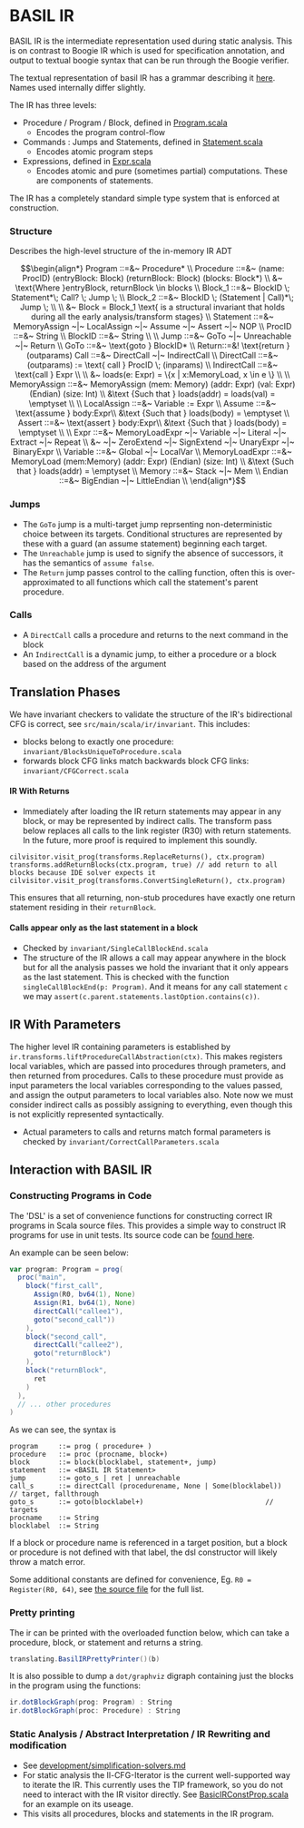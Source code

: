 # BASIL IR

BASIL IR is the intermediate representation used during static analysis. 
This is on contrast to Boogie IR which is used for specification annotation, and output to textual boogie syntax that can be run through the Boogie verifier. 

The textual representation of basil IR has a grammar describing it [here](https://uq-pac.github.io/BASIL/docs/basil-il/BasilIR.html).
Names used internally differ slightly.

The IR has three levels:

- Procedure / Program / Block, defined in [Program.scala](https://github.com/UQ-PAC/BASIL/blob/main/src/main/scala/ir/Program.scala)
  - Encodes the program control-flow
- Commands : Jumps and Statements, defined in [Statement.scala](https://github.com/UQ-PAC/BASIL/blob/main/src/main/scala/ir/Statement.scala)
  - Encodes atomic program steps
- Expressions, defined in [Expr.scala](https://github.com/UQ-PAC/BASIL/blob/main/src/main/scala/ir/Expr.scala)
  - Encodes atomic and pure (sometimes partial) computations. These are components of statements.

The IR has a completely standard simple type system that is enforced at construction.

### Structure

Describes the high-level structure of the in-memory IR ADT

```math
\begin{align*}
Program ::=&~ Procedure* \\
Procedure ::=&~ (name: ProcID) (entryBlock: Block) (returnBlock: Block) (blocks: Block*) \\
               &~ \text{Where }entryBlock, returnBlock \in blocks \\
Block_1 ::=&~ BlockID \; Statement*\; Call? \; Jump \; \\
Block_2 ::=&~ BlockID \; (Statement | Call)*\; Jump \; \\
\\
&~ Block = Block_1 \text{ is a structural invariant that holds during all the early analysis/transform stages}
\\
Statement ::=&~ MemoryAssign ~|~ LocalAssign ~|~ Assume ~|~ Assert ~|~ NOP \\
ProcID ::=&~ String \\
BlockID ::=&~ String \\
\\
Jump ::=&~ GoTo ~|~ Unreachable ~|~ Return \\
GoTo ::=&~ \text{goto } BlockID* \\
Return::=&! \text{return } (outparams)
Call ::=&~ DirectCall ~|~ IndirectCall  \\
DirectCall ::=&~ (outparams) := \text{ call } ProcID \; (inparams) \\
IndirectCall ::=&~ \text{call } Expr \\
\\
          &~ loads(e: Expr) = \{x |  x:MemoryLoad, x \in e \} \\
\\
MemoryAssign ::=&~ MemoryAssign (mem: Memory) (addr: Expr) (val: Expr) (Endian) (size: Int) \\
          &\text {Such that } loads(addr) = loads(val) = \emptyset \\
\\
LocalAssign ::=&~ Variable := Expr \\
Assume ::=&~ \text{assume } body:Expr\\
          &\text {Such that } loads(body) = \emptyset \\
Assert ::=&~ \text{assert } body:Expr\\
          &\text {Such that } loads(body) =  \emptyset \\
\\
Expr ::=&~ MemoryLoadExpr ~|~ Variable ~|~ Literal ~|~ Extract ~|~ Repeat \\
          &~ ~|~ ZeroExtend ~|~ SignExtend ~|~ UnaryExpr ~|~ BinaryExpr \\
Variable ::=&~ Global ~|~ LocalVar \\
MemoryLoadExpr ::=&~  MemoryLoad (mem:Memory)  (addr: Expr)  (Endian) (size: Int) \\
          &\text {Such that } loads(addr) = \emptyset \\
Memory ::=&~ Stack ~|~ Mem \\
Endian ::=&~ BigEndian ~|~ LittleEndian \\
\end{align*}
```

### Jumps

- The `GoTo` jump is a multi-target jump reprsenting non-deterministic choice between its targets. 
  Conditional structures are represented by these with a guard (an assume statement) beginning each target. 
- The `Unreachable` jump is used to signify the absence of successors, it has the semantics of `assume false`.
- The `Return` jump passes control to the calling function, often this is over-approximated to all functions which call the statement's parent procedure.

### Calls


- A `DirectCall` calls a procedure and returns to the next command in the block
-  An `IndirectCall` is a dynamic jump, to either a procedure or a block based on the address of the argument

## Translation Phases

We have invariant checkers to validate the structure of the IR's bidirectional CFG is correct, see `src/main/scala/ir/invariant`. This includes:

- blocks belong to exactly one procedure: `invariant/BlocksUniqueToProcedure.scala`
- forwards block CFG links match backwards block CFG links: `invariant/CFGCorrect.scala`

#### IR With Returns

- Immediately after loading the IR return statements may appear in any block, or may be represented by indirect calls. 
  The transform pass below replaces all calls to the link register (R30) with return statements. 
  In the future, more proof is required to implement this soundly.
  
```
cilvisitor.visit_prog(transforms.ReplaceReturns(), ctx.program)
transforms.addReturnBlocks(ctx.program, true) // add return to all blocks because IDE solver expects it
cilvisitor.visit_prog(transforms.ConvertSingleReturn(), ctx.program)
```

This ensures that all returning, non-stub procedures have exactly one return statement residing in their `returnBlock`.

#### Calls appear only as the last statement in a block 

- Checked by `invariant/SingleCallBlockEnd.scala`
- The structure of the IR allows a call may appear anywhere in the block but for all the analysis passes we hold the invariant that it 
  only appears as the last statement. This is checked with the function `singleCallBlockEnd(p: Program)`.
  And it means for any call statement `c` we may `assert(c.parent.statements.lastOption.contains(c))`.

## IR With Parameters

The higher level IR containing parameters is established by `ir.transforms.liftProcedureCallAbstraction(ctx)`.
This makes registers local variables, which are passed into procedures through prameters, and then returned from 
procedures. Calls to these procedure must provide as input parameters the local variables corresponding to the
values passed, and assign the output parameters to local variables also. Note now we must consider indirect calls
as possibly assigning to everything, even though this is not explicitly represented syntactically.

- Actual parameters to calls and returns match formal parameters is checked by `invariant/CorrectCallParameters.scala`

## Interaction with BASIL IR

### Constructing Programs in Code

The 'DSL' is a set of convenience functions for constructing correct IR programs in Scala source files. 
This provides a simple way to construct IR programs for use in unit tests.
Its source code can be [found here](../src/main/scala/ir/dsl/DSL.scala).

An example can be seen below:

```scala 
var program: Program = prog(
  proc("main",
    block("first_call",
      Assign(R0, bv64(1), None)
      Assign(R1, bv64(1), None)
      directCall("callee1"),
      goto("second_call"))
    ),
    block("second_call",
      directCall("callee2"),
      goto("returnBlock")
    ),
    block("returnBlock",
      ret
    )
  ),
  // ... other procedures
)
```

As we can see, the syntax is

```
program     ::= prog ( procedure+ )
procedure   ::= proc (procname, block+)
block       ::= block(blocklabel, statement+, jump)
statement   ::= <BASIL IR Statement>
jump        ::= goto_s | ret | unreachable
call_s      ::= directCall (procedurename, None | Some(blocklabel))  // target, fallthrough 
goto_s      ::= goto(blocklabel+)                              // targets
procname    ::= String
blocklabel  ::= String
```

If a block or procedure name is referenced in a target position, but a block or procedure is not defined with that 
label, the dsl constructor will likely throw a match error. 

Some additional constants are defined for convenience, Eg. `R0 = Register(R0, 64)`, see [the source file](../src/main/scala/ir/dsl/DSL.scala) for the full list.


### Pretty printing

The ir can be printed with the overloaded function below, which can take a procedure, block, or statement and returns a string.

```scala
translating.BasilIRPrettyPrinter()(b)
```

It is also possible to dump a `dot/graphviz` digraph containing just the blocks in the program
using the functions:

```scala
ir.dotBlockGraph(prog: Program) : String
ir.dotBlockGraph(proc: Procedure) : String
```

### Static Analysis / Abstract Interpretation / IR Rewriting and modification

- See [development/simplification-solvers.md](development/simplification-solvers.md)
- For static analysis the Il-CFG-Iterator is the current well-supported way to iterate the IR.
  This currently uses the TIP framework, so you do not need to interact with the IR visitor directly. 
  See [BasicIRConstProp.scala](../src/main/scala/analysis/BasicIRConstProp.scala) for an example on its useage.
- This visits all procedures, blocks and statements in the IR program.
